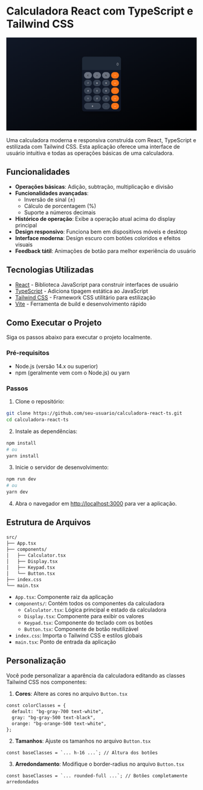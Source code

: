# Calculadora React com TypeScript e Tailwind CSS

![Calculadora Moderna](./public/calc.png)

Uma calculadora moderna e responsiva construída com React, TypeScript e estilizada com Tailwind CSS. Esta aplicação oferece uma interface de usuário intuitiva e todas as operações básicas de uma calculadora.

## Funcionalidades

- **Operações básicas**: Adição, subtração, multiplicação e divisão
- **Funcionalidades avançadas**:
  - Inversão de sinal (±)
  - Cálculo de porcentagem (%)
  - Suporte a números decimais
- **Histórico de operação**: Exibe a operação atual acima do display principal
- **Design responsivo**: Funciona bem em dispositivos móveis e desktop
- **Interface moderna**: Design escuro com botões coloridos e efeitos visuais
- **Feedback tátil**: Animações de botão para melhor experiência do usuário

## Tecnologias Utilizadas

- [React](https://reactjs.org/) - Biblioteca JavaScript para construir interfaces de usuário
- [TypeScript](https://www.typescriptlang.org/) - Adiciona tipagem estática ao JavaScript
- [Tailwind CSS](https://tailwindcss.com/) - Framework CSS utilitário para estilização
- [Vite](https://vitejs.dev/) - Ferramenta de build e desenvolvimento rápido

## Como Executar o Projeto

Siga os passos abaixo para executar o projeto localmente.

### Pré-requisitos

- Node.js (versão 14.x ou superior)
- npm (geralmente vem com o Node.js) ou yarn

### Passos

1. Clone o repositório:

```bash
git clone https://github.com/seu-usuario/calculadora-react-ts.git
cd calculadora-react-ts
```

2. Instale as dependências:

```bash
npm install
# ou
yarn install
```

3. Inicie o servidor de desenvolvimento:

```bash
npm run dev
# ou
yarn dev
```

4. Abra o navegador em [http://localhost:3000](http://localhost:3000) para ver a aplicação.

## Estrutura de Arquivos

```
src/
├── App.tsx
├── components/
│   ├── Calculator.tsx
│   ├── Display.tsx
│   ├── Keypad.tsx
│   └── Button.tsx
├── index.css
└── main.tsx
```

- `App.tsx`: Componente raiz da aplicação
- `components/`: Contém todos os componentes da calculadora
  - `Calculator.tsx`: Lógica principal e estado da calculadora
  - `Display.tsx`: Componente para exibir os valores
  - `Keypad.tsx`: Componente do teclado com os botões
  - `Button.tsx`: Componente de botão reutilizável
- `index.css`: Importa o Tailwind CSS e estilos globais
- `main.tsx`: Ponto de entrada da aplicação

## Personalização

Você pode personalizar a aparência da calculadora editando as classes Tailwind CSS nos componentes:

1. **Cores**: Altere as cores no arquivo `Button.tsx`

```tsx
const colorClasses = {
  default: "bg-gray-700 text-white",
  gray: "bg-gray-500 text-black",
  orange: "bg-orange-500 text-white",
};
```

2. **Tamanhos**: Ajuste os tamanhos no arquivo `Button.tsx`

```tsx
const baseClasses = `... h-16 ...`; // Altura dos botões
```

3. **Arredondamento**: Modifique o border-radius no arquivo `Button.tsx`

```tsx
const baseClasses = `... rounded-full ...`; // Botões completamente arredondados
```
